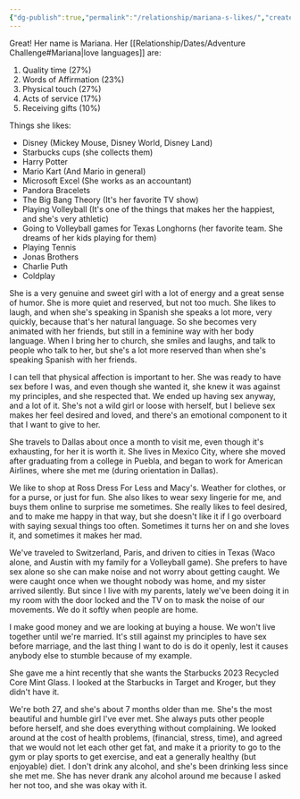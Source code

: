 ```yaml
---
{"dg-publish":true,"permalink":"/relationship/mariana-s-likes/","created":"Apr 6, 2023, 1:27 PM","updated":""}
---
```



Great! Her name is Mariana. Her [[Relationship/Dates/Adventure Challenge#Mariana\|love languages]] are:
1. Quality time (27%)
2. Words of Affirmation (23%)
3. Physical touch (27%)
4. Acts of service (17%)
5. Receiving gifts (10%)

Things she likes:
- Disney (Mickey Mouse, Disney World, Disney Land)
- Starbucks cups (she collects them)
- Harry Potter
- Mario Kart (And Mario in general)
- Microsoft Excel (She works as an accountant)
- Pandora Bracelets
- The Big Bang Theory (It's her favorite TV show)
- Playing Volleyball (It's one of the things that makes her the happiest, and she's very athletic)
- Going to Volleyball games for Texas Longhorns (her favorite team. She dreams of her kids playing for them)
- Playing Tennis
- Jonas Brothers
- Charlie Puth
- Coldplay

She is a very genuine and sweet girl with a lot of energy and a great sense of humor. She is more quiet and reserved, but not too much. She likes to laugh, and when she's speaking in Spanish she speaks a lot more, very quickly, because that's her natural language. So she becomes very animated with her friends, but still in a feminine way with her body language. When I bring her to church, she smiles and laughs, and talk to people who talk to her, but she's a lot more reserved than when she's speaking Spanish with her friends.

I can tell that physical affection is important to her. She was ready to have sex before I was, and even though she wanted it, she knew it was against my principles, and she respected that. We ended up having sex anyway, and a lot of it. She's not a wild girl or loose with herself, but I believe sex makes her feel desired and loved, and there's an emotional component to it that I want to give to her.

She travels to Dallas about once a month to visit me, even though it's exhausting, for her it is worth it. She lives in Mexico City, where she moved after graduating from a college in Puebla, and began to work for American Airlines, where she met me (during orientation in Dallas).

We like to shop at Ross Dress For Less and Macy's. Weather for clothes, or for a purse, or just for fun. She also likes to wear sexy lingerie for me, and buys them online to surprise me sometimes. She really likes to feel desired, and to make me happy in that way, but she doesn't like it if I go overboard with saying sexual things too often. Sometimes it turns her on and she loves it, and sometimes it makes her mad. 

We've traveled to Switzerland, Paris, and driven to cities in Texas (Waco alone, and Austin with my family for a Volleyball game). She prefers to have sex alone so she can make noise and not worry about getting caught. We were caught once when we thought nobody was home, and my sister arrived silently. But since I live with my parents, lately we've been doing it in my room with the door locked and the TV on to mask the noise of our movements. We do it softly when people are home.

I make good money and we are looking at buying a house. We won't live together until we're married. It's still against my principles to have sex before marriage, and the last thing I want to do is do it openly, lest it causes anybody else to stumble because of my example.

She gave me a hint recently that she wants the Starbucks 2023 Recycled Core Mint Glass. I looked at the Starbucks in Target and Kroger, but they didn't have it.

We're both 27, and she's about 7 months older than me. She's the most beautiful and humble girl I've ever met. She always puts other people before herself, and she does everything without complaining. We looked around at the cost of health problems, (financial, stress, time), and agreed that we would not let each other get fat, and make it a priority to go to the gym or play sports to get exercise, and eat a generally healthy (but enjoyable) diet. I don't drink any alcohol, and she's been drinking less since she met me. She has never drank any alcohol around me because I asked her not too, and she was okay with it. 